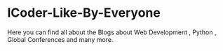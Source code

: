 # ICoder-Like-By-Everyone
Here you can find all about the Blogs about Web Development ,  Python , Global Conferences and many more.
